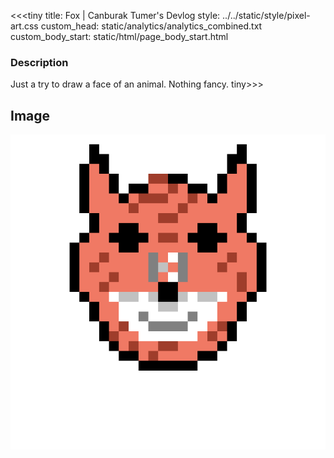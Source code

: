 <<<tiny
title: Fox | Canburak Tumer's Devlog
style: ../../static/style/pixel-art.css
custom_head: static/analytics/analytics_combined.txt
custom_body_start: static/html/page_body_start.html

### Description
Just a try to draw a face of an animal. Nothing fancy.
tiny>>>

## Image
![art](../../static/pixel-art/Fox-v1.gif)